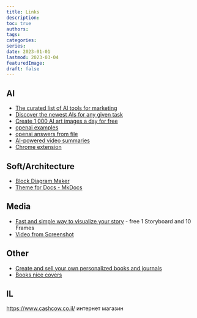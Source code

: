 ```yaml
---
title: Links
description:
toc: true
authors:
tags:
categories:
series:
date: 2023-01-01
lastmod: 2023-03-04
featuredImage:
draft: false
---
```


## AI

- [The curated list of AI tools for marketing](https://airadar.getinference.com/)
- [Discover the newest AIs for any given task](https://theresanaiforthat.com/)
- [Create 1,000 AI art images a day for free](https://playgroundai.com/)
- [openai examples](https://platform.openai.com/examples/default-notes-summary)
- [openai answers from file](https://github.com/openai/openai-cookbook/tree/main/apps/file-q-and-a)
- [AI-powered video summaries](https://www.summarize.tech/)
- [Chrome extension](https://www.plasmo.com/)


## Soft/Architecture

- [Block Diagram Maker](https://falang.io/documents/edit/local)
- [Theme for Docs - MkDocs](https://squidfunk.github.io/mkdocs-material/getting-started/)


## Media

- [Fast and simple way to visualize your story](https://makestoryboard.com/) - free 1 Storyboard and 10 Frames
- [Video from Screenshot](https://screenrun.app/studio)


## Other 

- [Create and sell your own personalized books and journals](https://studio.twoworlds.co/)
- [Books nice covers](https://mitpress.mit.edu/search-result-list/?category=CGN)

## IL

https://www.cashcow.co.il/ интернет магазин

